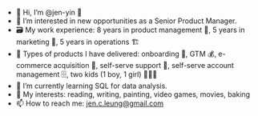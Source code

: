 - 👋 Hi, I’m @jen-yin 🐺
- 👀 I’m interested in new opportunities as a Senior Product Manager.
- 🗃️ My work experience: 8 years in product management 🎁, 5 years in marketing 📮, 5 years in operations 🏗️
- 💼 Types of products I have delivered: onboarding 🛫, GTM 💰, e-commerce acquisition 🤑, self-serve support 🤗, self-serve account management 🗄️, two kids (1 boy, 1 girl) 👶👶😆
- 🌱 I’m currently learning SQL for data analysis.
- 💞️ My interests: reading, writing, painting, video games, movies, baking
- 📫 How to reach me: jen.c.leung@gmail.com


